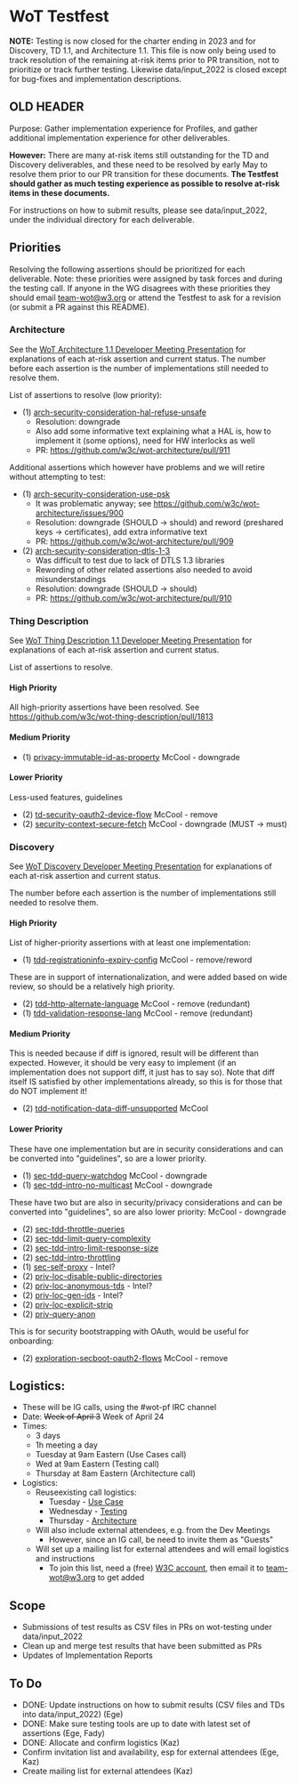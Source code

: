 # WoT Testfest
**NOTE:** Testing is now closed for the charter ending in 2023 and for Discovery, TD 1.1, and Architecture 1.1.
This file is now only being used to track resolution of the remaining at-risk items prior to PR transition,
not to prioritize or track further testing.  Likewise data/input_2022 is closed except for bug-fixes and implementation
descriptions.

## OLD HEADER
Purpose: Gather implementation experience for Profiles,
and gather additional implementation experience for other deliverables.

**However:** There are many at-risk items still outstanding for the TD and Discovery deliverables,
and these need to be resolved by early May to resolve them prior to our PR transition for
these documents.  **The Testfest should gather as much testing experience as possible to
resolve at-risk items in these documents.**

For instructions on how to submit results, please see data/input_2022, under the individual
directory for each deliverable.

## Priorities
Resolving the following assertions should be prioritized for each deliverable.
Note: these priorities were assigned by task forces and during the testing call.  If anyone in the WG disagrees with these
priorities they should email team-wot@w3.org or attend the Testfest to ask for a revision (or submit a PR against this README).

### Architecture
See the [WoT Architecture 1.1 Developer Meeting Presentation](https://docs.google.com/presentation/d/16Ow5rPjnojdl693pqkOhoc5bNCBIMOYZvJQC9wHZGsk/edit?usp=sharing)
for explanations of each at-risk assertion and current status.
The number before each assertion is the number of implementations still needed to resolve them.

List of assertions to resolve (low priority):
* (1) [arch-security-consideration-hal-refuse-unsafe](https://w3c.github.io/wot-architecture#arch-security-consideration-hal-refuse-unsafe)
    - Resolution: downgrade
    - Also add some informative text explaining what a HAL is, how to implement it (some options), need for HW interlocks as well
    - PR: https://github.com/w3c/wot-architecture/pull/911

Additional assertions which however have problems and we will retire without attempting to test:
* (1) [arch-security-consideration-use-psk](https://w3c.github.io/wot-architecture#arch-security-consideration-use-psk)	
    - It was problematic anyway; see https://github.com/w3c/wot-architecture/issues/900
    - Resolution: downgrade (SHOULD -> should) and reword (preshared keys -> certificates), add extra informative text
    - PR: https://github.com/w3c/wot-architecture/pull/909
* (2) [arch-security-consideration-dtls-1-3](https://w3c.github.io/wot-architecture#arch-security-consideration-dtls-1-3) 
    - Was difficult to test due to lack of DTLS 1.3 libraries
    - Rewording of other related assertions also needed to avoid misunderstandings
    - Resolution: downgrade (SHOULD -> should)
    - PR: https://github.com/w3c/wot-architecture/pull/910

### Thing Description
See [WoT Thing Description 1.1 Developer Meeting Presentation](https://docs.google.com/presentation/d/1OZeLR0-qAw01R1UloTG25xQjc5LFuwvRP9o50QVo660/edit?usp=sharing)
for explanations of each at-risk assertion and current status.

List of assertions to resolve.   

#### High Priority
All high-priority assertions have been resolved.  See https://github.com/w3c/wot-thing-description/pull/1813

#### Medium Priority
* (1) [privacy-immutable-id-as-property](https://w3c.github.io/wot-thing-description#privacy-immutable-id-as-property) McCool - downgrade

#### Lower Priority
Less-used features, guidelines
* (2) [td-security-oauth2-device-flow](https://w3c.github.io/wot-thing-description#td-security-oauth2-device-flow) McCool - remove
* (2) [security-context-secure-fetch](https://w3c.github.io/wot-thing-description#security-context-secure-fetch) McCool - downgrade (MUST -> must)

### Discovery
See [WoT Discovery Developer Meeting Presentation](https://docs.google.com/presentation/d/1HEI1uObGJdXEddWbg2vWFz_LjiCL44yHGac8EPUzGUs/edit?usp=sharing)
for explanations of each at-risk assertion and current status.

The number before each assertion is the number of implementations still needed to resolve them.

#### High Priority
List of higher-priority assertions with at least one implementation:
* (1) [tdd-registrationinfo-expiry-config](https://w3c.github.io/wot-discovery#tdd-registrationinfo-expiry-config) McCool - remove/reword

These are in support of internationalization, and were added based on wide review, so should be a relatively high
priority.
* (2) [tdd-http-alternate-language](https://w3c.github.io/wot-discovery#tdd-http-alternate-language) McCool - remove (redundant)
* (1) [tdd-validation-response-lang](https://w3c.github.io/wot-discovery#tdd-validation-response-lang) McCool - remove (redundant)

#### Medium Priority
This is needed because if diff is ignored, result will be different than expected.
However, it should be very easy to implement (if an implementation does not support diff, it just has to say so).
Note that diff itself IS satisfied by other implementations already, so this is for those that do NOT implement it!
* (2) [tdd-notification-data-diff-unsupported](https://w3c.github.io/wot-discovery#tdd-notification-data-diff-unsupported) McCool

#### Lower Priority
These have one implementation but are in security considerations and can be converted into "guidelines", so are
a lower priority.
* (1) [sec-tdd-query-watchdog](https://w3c.github.io/wot-discovery#sec-tdd-query-watchdog) McCool - downgrade
* (1) [sec-tdd-intro-no-multicast](https://w3c.github.io/wot-discovery#sec-tdd-intro-no-multicast) McCool - downgrade

These have two but are also in security/privacy considerations and can be converted into "guidelines", so are also
lower priority: McCool - downgrade
* (2) [sec-tdd-throttle-queries](https://w3c.github.io/wot-discovery#sec-tdd-throttle-queries)
* (2) [sec-tdd-limit-query-complexity](https://w3c.github.io/wot-discovery#sec-tdd-limit-query-complexity)
* (2) [sec-tdd-intro-limit-response-size](https://w3c.github.io/wot-discovery#sec-tdd-intro-limit-response-size)
* (2) [sec-tdd-intro-throttling](https://w3c.github.io/wot-discovery#sec-tdd-intro-throttling)
* (1) [sec-self-proxy](https://w3c.github.io/wot-discovery#sec-self-proxy) - Intel?
* (2) [priv-loc-disable-public-directories](https://w3c.github.io/wot-discovery#priv-loc-disable-public-directories)
* (2) [priv-loc-anonymous-tds](https://w3c.github.io/wot-discovery#priv-loc-anonymous-tds) - Intel?
* (2) [priv-loc-gen-ids](https://w3c.github.io/wot-discovery#priv-loc-gen-ids) - Intel?
* (2) [priv-loc-explicit-strip](https://w3c.github.io/wot-discovery#priv-loc-explicit-strip)
* (2) [priv-query-anon](https://w3c.github.io/wot-discovery#priv-query-anon)

This is for security bootstrapping with OAuth, would be useful for onboarding:
* (2) [exploration-secboot-oauth2-flows](https://w3c.github.io/wot-discovery#exploration-secboot-oauth2-flows) McCool - remove

## Logistics:
* These will be IG calls, using the #wot-pf IRC channel
* Date: <strike>Week of April 3</strike> Week of April 24
* Times: 
   - 3 days
   - 1h meeting a day
   - Tuesday at 9am Eastern (Use Cases call)
   - Wed at 9am Eastern (Testing call)
   - Thursday at 8am Eastern (Architecture call)
* Logistics: 
   - Reuseexisting call logistics:
       - Tuesday - [Use Case](https://www.w3.org/events/meetings/34554f1f-4033-474a-933d-ad4244f5a25b/20230425T080000)
       - Wednesday - [Testing](https://www.w3.org/events/meetings/0f4fbf77-e620-4ec1-865a-28d5d2f4fe38/20230426T090000)
       - Thursday - [Architecture](https://www.w3.org/events/meetings/7e8cb7d2-3be4-46d2-96a5-4ae08da07125/20230427T060000)
   - Will also include external attendees, e.g. from the Dev Meetings
       - However, since an IG call, be need to invite them as "Guests"
   - Will set up a mailing list for external attendees and will email logistics and instructions
       - To join this list, need a (free) [W3C account](https://www.w3.org/accounts/request), then email it to [team-wot@w3.org](mailto:team-wot@w3.org) to get added 

## Scope
- Submissions of test results as CSV files in PRs on wot-testing under data/input_2022
- Clean up and merge test results that have been submitted as PRs
- Updates of Implementation Reports

## To Do
- DONE: Update instructions on how to submit results (CSV files and TDs into data/input_2022) (Ege)
- DONE: Make sure testing tools are up to date with latest set of assertions (Ege, Fady)
- DONE: Allocate and confirm logistics (Kaz)
- Confirm invitation list and availability, esp for external attendees (Ege, Kaz)
- Create mailing list for external attendees (Kaz)

